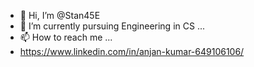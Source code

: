 - 👋 Hi, I’m @Stan45E
- 🌱 I’m currently pursuing Engineering in CS ...
- 📫 How to reach me ...
- https://www.linkedin.com/in/anjan-kumar-649106106/

<!---
Stan45E/Stan45E is a ✨ special ✨ repository because its `README.md` (this file) appears on your GitHub profile.
You can click the Preview link to take a look at your changes.
--->
